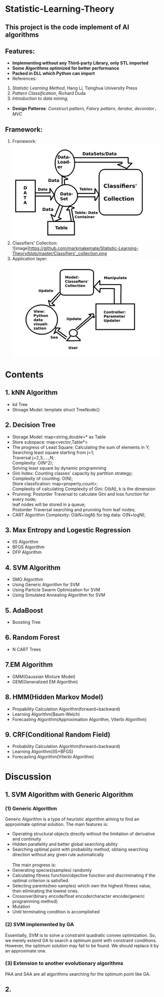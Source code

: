 # Statistic-Learning-Theory
## This project is the code implement of AI algorithms
## Features:
* **Implementing without any Third-party Library, only STL imported**
* **Some Algorithms optimized for better performance**
* **Packed in DLL which Python can import**
* References: <br/>
1. *Statistic Learning Method*, Hang Li, Tsinghua University Press<br/>
2. *Pattern Classification*, Richard Duda<br/>
3. *Introduction to data mining*, <br/>
* **Design Patterns**: *Construct pattern, Fatory pattern, iterator, decorator， MVC*

## Framework:
1. Framework: <br/>
![image](https://github.com/markmakemate/Statistic-Learning-Theory/blob/master/Framwork.png)
2. Classifiers' Collection: <br/>
![image]https://github.com/markmakemate/Statistic-Learning-Theory/blob/master/Classifiers'_collection.png
3. Application layer: <br/>
![image](https://github.com/markmakemate/Statistic-Learning-Theory/blob/master/MVC.png)
# Contents
## 1. kNN Algorithm
* kd Tree
* Stroage Model: template<class Elemtype> struct TreeNode{}
 
## 2. Decision Tree
* Storage Model: map<string,double>* as Table
* Store subspace: map<vector<double>,Table*>
* The progress of Least Square:
 Calculating the sum of elements in Y;<br/>
 Searching least square starting from j=1;<br/>
 Traversal j=2,3,....,N;<br/>
 Complexity: O(N^2);<br/>
 Solving least square by dynamic programming<br/>
* Gini Index:
 Counting classes' capacity by partition strategy;<br/>
 Complexity of counting: O(N);<br/>
 Store classfication: map<property,count>;<br/>
 Complexity of calculating Complexity of Gini: O(kN), k is the dimension<br/>
* Prunning:
 Postorder Traversal to calculate Gini and loss function for every node;<br/>
 leaf nodes will be stored in a queue;<br/>
 Postorder Traversal searching and prunning from leaf nodes;<br/>
 * CART Algorithm Complexity: O(kN+logN) for big data: O(N+logN);
 
## 3. Max Entropy and Logestic Regression
* IIS Algorithm
* BFGS Algorithm
* DFP Algorithm

## 4. SVM Algorithm
* SMO Algorithm
* Using Generic Algorithm for SVM
* Using Particle Swarm Optimization for SVM
* Using Simulated Annealing Algorithm for SVM

## 5. AdaBoost
* Boosting Tree

## 6. Random Forest
* N CART Trees

## 7.EM Algorithm
* GMM(Gaussian Mixture Model)
* GEM(Generalized EM Algorithm)

## 8. HMM(Hidden Markov Model)
* Propability Calculation Algorithm(forward+backward)
* Learning Algorithm(Baum-Welch)
* Forecasting Algorithm(Approximation Algorithm, Viterbi Algorithm)

## 9. CRF(Conditional Random Field)
* Probability Calculation Algorithm(forward+backward)
* Learning Algorithm(IIS+BFGS)
* Forecasting Algorithm(Viterbi Algorithm)

# Discussion
## 1. SVM Algorithm  with Generic Algorithm
### (1) Generic Algorithm
Generic Algorithm is a type of heuristic algorithm aiming to find an approximate optimal solution. The main features is:<br/>
* Operating structural objects directly without the limitation of derivative and continuity
* Hidden parallelity and better global searching ability
* Searching optimal point with probability method, obtaing searching direction without any given rule automatically<br/>
<br/>The main progress is:
* Generating species(samples) randomly
* Calculating fitness function/objective function and discriminating if the optimal criterion is satisfied. 
* Selecting parents(two samples) which own the highest fitness value, then eliminating the lowest ones. 
* Crossover(binary encode/float encode/character encode/generic programming method)
* Mutation<br/>
* Until terminating condition is accomplished
### (2) SVM implemented by GA
Essentially, SVM is to solve a constraint quadratic convex optimization. So, we merely extend GA to search a optimum point with constraint conditions. <br/>
However, the optimum solution may fail to be found. We should replace it by an approximate one. 
### (3) Extension to another evolutionary algorithms
PAA and SAA are all algorithms searching for the optimum point like GA.

## 2. 
